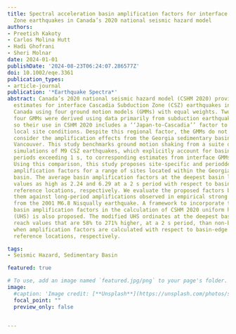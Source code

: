 ```yaml
---
title: Spectral acceleration basin amplification factors for interface Cascadia Subduction
  Zone earthquakes in Canada’s 2020 national seismic hazard model
authors:
- Preetish Kakoty
- Carlos Molina Hutt
- Hadi Ghofrani
- Sheri Molnar
date: 2024-01-01
publishDate: '2024-08-23T06:24:07.286577Z'
doi: 10.1002/eqe.3361
publication_types:
- article-journal
publication: '*Earthquake Spectra*'
abstract: Canada’s 2020 national seismic hazard model (CSHM 2020) provides hazard
  estimates for interface Cascadia Subduction Zone (CSZ) earthquakes in southwestern
  Canada using four ground motion models (GMMs) with equal weights. Two out of the
  four GMMs were derived using data primarily from subduction earthquakes in Japan
  so their use in CSHM 2020 includes a ‘‘Japan-to-Cascadia’’ factor to account for
  local site conditions. Despite this regional factor, the GMMs do not explicitly
  consider the amplification effects from the Georgia sedimentary basin below Metro
  Vancouver. This study benchmarks ground motion shaking from a suite of 30 physicsbased
  simulations of M9 CSZ earthquakes, which explicitly account for basin effects for
  periods exceeding 1 s, to corresponding estimates from interface GMMs in CSHM 2020.
  Using this comparison, this study proposes site-specific and perioddependent basin
  amplification factors for a range of sites located within the Georgia sedimentary
  basin. The average basin amplification factors at the deepest basin location reach
  values as high as 2.24 and 6.29 at a 2 s period with respect to basin-edge and outside-basin
  reference locations, respectively. We evaluate the proposed factors by comparing
  them against long-period amplifications observed in empirical strong motion recordings
  from the 2001 M6.8 Nisqually earthquake. A framework to incorporate the proposed
  basin amplification factors in the calculation of CSHM 2020 uniform hazard spectra
  (UHS) is also proposed. The modified UHS ordinates at the deepest basin location
  reach values that are 58% to 271% higher, at a 2 s period, than non-basin UHS estimates
  when amplification factors are calculated with respect to basin-edge and outside-basin
  reference locations, respectively.

tags:
- Seismic Hazard, Sedimentary Basin

featured: true

# To use, add an image named `featured.jpg/png` to your page's folder. 
image:
  #caption: 'Image credit: [**Unsplash**](https://unsplash.com/photos/s9CC2SKySJM)'
  focal_point: ""
  preview_only: false


---
```

